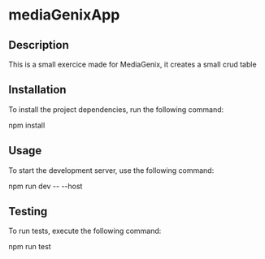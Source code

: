 # mediaGenixApp

## Description
This is a small exercice made for MediaGenix, it creates a small crud table

## Installation
To install the project dependencies, run the following command:

npm install

## Usage
To start the development server, use the following command:

npm run dev -- --host

## Testing
To run tests, execute the following command:

npm run test
